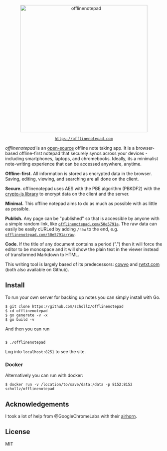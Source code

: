 
<p align="center">
<img
    src="https://user-images.githubusercontent.com/6550035/58387410-d2e33780-7fc2-11e9-8823-ce290b1cce7a.png"
    width="408px" border="0" alt="offlinenotepad">
</p>

<p align="center"><code><a href="https://offlinenotepad.com">https://offlinenotepad.com</a></code></p>

*offlinenotepad* is an [open-source](https://github.com/schollz/offlinenotepad) offline note taking app. It is a browser-based offline-first notepad that securely syncs across your devices - including smartphones, laptops, and chromebooks. Ideally, its a minimalist note-writing experience that can be accessed anywhere, anytime. 

**Offline-first.** All information is stored as encrypted data in the browser. Saving, editing, viewing, and searching are all done on the client.

**Secure.** offlinenotepad uses AES with the PBE algorithm (PBKDF2) with the [crypto-js library](https://github.com/brix/crypto-js) to encrypt data on the client and the server.

**Minimal.** This offline notepad aims to do as much as possible with as little as possible.

**Publish.** Any page can be "published" so that is accessible by anyone with a simple random link, like [`offlinenotepad.com/50e5791a`](https://offlinenotepad.com/50e5791a). The raw data can easily be easily cURLed by adding `/raw` to the end, e.g. [`offlinenotepad.com/50e5791a/raw`](https://offlinenotepad.com/50e5791a/raw).

**Code.** If the title of any document contains a period (".") then it will force the editor to be monospace and it will show the plain text in the viewer instead of transformed Markdown to HTML.

This writing tool is largely based of its predecessors: [cowyo](https://cowyo.com) and [rwtxt.com](https://rwtxt.com) (both also available on Github).

## Install

To run your own server for backing up notes you can simply install with Go.

```
$ git clone https://github.com/schollz/offlinenotepad
$ cd offlinenotepad
$ go generate -v -x
$ go build -v
```

And then you can run

```

$ ./offlinenotepad
```

Log into `localhost:8251` to see the site.

### Docker

Alternatively you can run with docker:

```
$ docker run -v /location/to/save/data:/data -p 8152:8152 schollz/offlinenotepad
```

## Acknowledgements

I took a lot of help from @GoogleChromeLabs with their [airhorn](https://github.com/GoogleChromeLabs/airhorn).

## License

MIT
